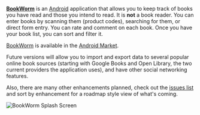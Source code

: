 **[BookWorm](.md)** is an [Android](http://developer.android.com/index.html) application that allows you to keep track of books you have read and those you intend to read. It is **not** a book reader. You can enter books by scanning them (product codes), searching for them, or direct form entry. You can rate and comment on each book. Once you have your book list, you can sort and filter it.

[BookWorm](.md) is available in the [Android Market](http://www.android.com/market/).

Future versions will allow you to import and export data to several popular online book sources (starting with Google Books and Open Library, the two current providers the application uses), and have other social networking features.

Also, there are many other enhancements planned, check out the [issues list](http://code.google.com/p/and-bookworm/issues/list) and sort by enhancement for a roadmap style view of what's coming.

<img src='http://and-bookworm.googlecode.com/svn/trunk/docs/site_assets/bookworm_screens.png' alt='BookWorm Splash Screen' />